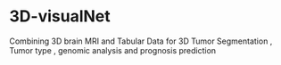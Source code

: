 # 3D-visualNet
Combining 3D brain MRI and Tabular Data for 3D Tumor Segmentation , Tumor type , genomic analysis and prognosis prediction
